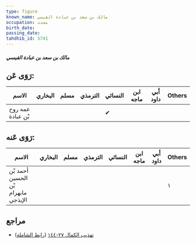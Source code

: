 ```yaml
---
type: figure
known_name: مالك بن سعد بن عبادة القيسي
occupation: محدث
birth_date:
passing_date:
tahdhib_id: 5741
---
```

##### مالك بن سعد بن عبادة القيسي

## رَوَى عَن:
| الاسم             | البخاري | مسلم | الترمذي | النسائي | ابن ماجه | أبي داود | Others |
| ----------------- | ------- | ---- | ------- | ------- | -------- | -------- | ------ |
| عمه روح بْن عبادة |         |      |         | ✔       |          |          |        |
## رَوَى عَنه:
| الاسم                               | البخاري | مسلم | الترمذي | النسائي | ابن ماجه | أبي داود | Others |
| ----------------------------------- | ------- | ---- | ------- | ------- | -------- | -------- | ------ |
| أحمد بْن الحسين بْن مابهرام الإيذجي |         |      |         |         |          |          | ١      |
## مراجع
- [تهذيب الكمال ٢٧-١٤٤](obsidian://open?vault=Tahdhib-al-Kamal&file=Figures/٥٧٤١-مالك%20بن%20سعد%20بن%20عبادة%20القيسي) ([رابط الشاملة](https://shamela.ws/book/3722/14533))